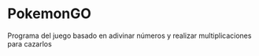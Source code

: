 # PokemonGO
Programa del juego basado en adivinar números y realizar multiplicaciones para cazarlos

